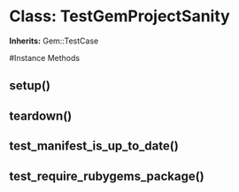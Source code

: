 # Class: TestGemProjectSanity
**Inherits:** Gem::TestCase
    




#Instance Methods
## setup() [](#method-i-setup)

## teardown() [](#method-i-teardown)

## test_manifest_is_up_to_date() [](#method-i-test_manifest_is_up_to_date)

## test_require_rubygems_package() [](#method-i-test_require_rubygems_package)

